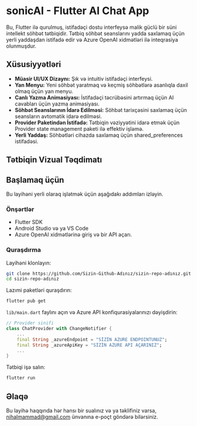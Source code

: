 # sonicAI - Flutter AI Chat App

Bu, Flutter ilə qurulmuş, istifadəçi dostu interfeysə malik güclü bir
süni intellekt söhbət tətbiqidir. Tətbiq söhbət seanslarını yadda
saxlamaq üçün yerli yaddaşdan istifadə edir və Azure OpenAI xidmətləri
ilə inteqrasiya olunmuşdur.

## Xüsusiyyətləri

-   **Müasir UI/UX Dizaynı:** Şık və intuitiv istifadəçi interfeysi.
-   **Yan Menyu:** Yeni söhbət yaratmaq və keçmiş söhbətlərə asanlıqla
    daxil olmaq üçün yan menyu.
-   **Canlı Yazma Animasiyası:** İstifadəçi təcrübəsini artırmaq üçün AI
    cavabları üçün yazma animasiyası.
-   **Söhbət Seanslarının İdarə Edilməsi:** Söhbət tarixçəsini saxlamaq
    üçün seansların avtomatik idarə edilməsi.
-   **Provider Paketindən İstifadə:** Tətbiqin vəziyyətini idarə etmək
    üçün Provider state management paketi ilə effektiv işləmə.
-   **Yerli Yaddaş:** Söhbətləri cihazda saxlamaq üçün
    shared_preferences istifadəsi.

## Tətbiqin Vizual Təqdimatı

## Başlamaq üçün

Bu layihəni yerli olaraq işlətmək üçün aşağıdakı addımları izləyin.

### Önşərtlər

-   Flutter SDK
-   Android Studio və ya VS Code
-   Azure OpenAI xidmətlərinə giriş və bir API açarı.

### Quraşdırma

Layihəni klonlayın:

``` bash
git clone https://github.com/Sizin-Github-Adınız/sizin-repo-adınız.git
cd sizin-repo-adınız
```

Lazımi paketləri quraşdırın:

``` bash
flutter pub get
```

`lib/main.dart` faylını açın və Azure API konfiqurasiyalarınızı
dəyişdirin:

``` dart
// Provider sinifi
class ChatProvider with ChangeNotifier {
    ...
    final String _azureEndpoint = "SİZİN AZURE ENDPOINTUNUZ";
    final String _azureApiKey = "SİZİN AZURE API AÇARINIZ";
    ...
}
```

Tətbiqi işə salın:

``` bash
flutter run
```

## Əlaqə

Bu layihə haqqında hər hansı bir sualınız və ya təklifiniz varsa,
nihalmammad@gmail.com ünvanına e-poçt göndərə bilərsiniz.
